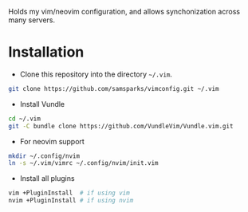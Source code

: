 Holds my vim/neovim configuration, and allows synchonization across many servers.

# Installation

* Clone this repository into the directory `~/.vim`.

```sh
git clone https://github.com/samsparks/vimconfig.git ~/.vim
```

* Install Vundle

```sh
cd ~/.vim
git -C bundle clone https://github.com/VundleVim/Vundle.vim.git
```

* For neovim support
```sh
mkdir ~/.config/nvim
ln -s ~/.vim/vimrc ~/.config/nvim/init.vim
```

* Install all plugins
```sh
vim +PluginInstall  # if using vim
nvim +PluginInstall # if using nvim
```
